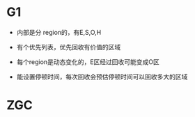 # G1

- 内部是分 region的，有E,S,O,H

- 有个优先列表，优先回收有价值的区域

- 每个region是动态变化的，E区经过回收可能变成O区

- 能设置停顿时间，每次回收会预估停顿时间可以回收多大的区域



# ZGC
